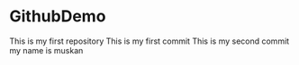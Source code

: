 # GithubDemo
This is my first repository
This is my first commit
This is my second commit
my name is muskan
